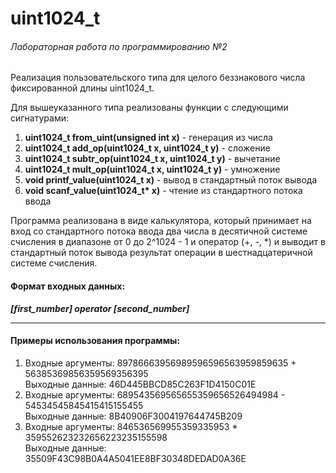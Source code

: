 # uint1024_t
###### Лабораторная работа по программированию №2

Реализация пользовательского типа для целого беззнакового числа
фиксированной длины uint1024_t.

Для вышеуказанного типа реализованы функции с следующими сигнатурами:
1. __uint1024_t from_uint(unsigned int x)__ - генерация из числа
2. __uint1024_t add_op(uint1024_t x, uint1024_t y)__ - сложение
3. __uint1024_t subtr_op(uint1024_t x, uint1024_t y)__ - вычетание
4. __uint1024_t mult_op(uint1024_t x, uint1024_t y)__ - умножение
5. __void printf_value(uint1024_t x)__ - вывод в стандартный поток вывода
6. __void scanf_value(uint1024_t* x)__ - чтение из стандартного потока ввода

Программа реализована в виде калькулятора, который принимает на вход со стандартного потока ввода два числа в десятичной системе счисления в диапазоне от 0 до 2^1024 - 1 и оператор (+, -, *) и выводит в стандартный поток вывода результат операции в шестнадцатеричной системе счисления.

#### Формат входных данных:
___[first_number] operator [second_number]___

---
#### Примеры использования программы:
1. Входные аргументы: 89786663956989596596563959859635 + 56385369856359569356395  
Выходные данные: 46D445BBCD85C263F1D4150C01E
2. Входные аргументы: 689543569565655359656526494984 - 54534545845415415155455  
Выходные данные: 8B40906F3004197644745B209
3. Входные аргументы: 846536569955359335953 * 359552623232656223235155598  
Выходные данные: 35509F43C98B0A4A5041EE8BF30348DEDAD0A36E